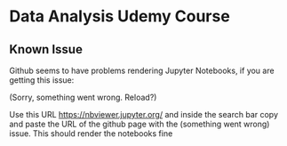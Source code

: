 # Data Analysis Udemy Course

## Known Issue

Github seems to have problems rendering Jupyter Notebooks, if you are getting this issue:

(Sorry, something went wrong. Reload?)


Use this URL https://nbviewer.jupyter.org/ and inside the search bar copy and paste the URL of the github page with the (something went wrong) issue.
This should render the notebooks fine
